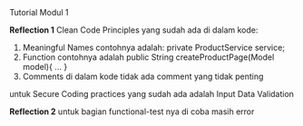 <detail>
  <summary>Tutorial Modul 1</summary>
  
**Reflection 1**
Clean Code Principles yang sudah ada di dalam kode:
1. Meaningful Names
   contohnya adalah: private ProductService service;
2. Function
   contohnya adalah public String createProductPage(Model model){
        ...
    }
3. Comments
   di dalam kode tidak ada comment yang tidak penting

untuk Secure Coding practices yang sudah ada adalah Input Data Validation

**Reflection 2**
untuk bagian functional-test nya di coba masih error
</detail>
